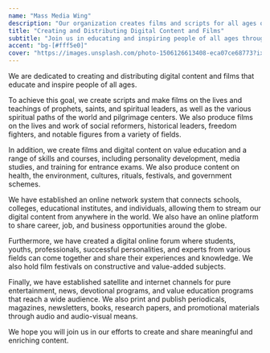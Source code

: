 ```yaml
---
name: "Mass Media Wing"
description: "Our organization creates films and scripts for all ages on topics such as spiritual leaders, spiritual paths, social reformers, and historical figures."
title: "Creating and Distributing Digital Content and Films"
subtitle: "Join us in educating and inspiring people of all ages through films, digital content, and online forums"
accent: "bg-[#fff5e0]"
cover: "https://images.unsplash.com/photo-1506126613408-eca07ce68773?ixlib=rb-4.0.3&ixid=M3wxMjA3fDB8MHxwaG90by1wYWdlfHx8fGVufDB8fHx8fA%3D%3D&auto=format&fit=crop&w=1099&q=80"
---
```


We are dedicated to creating and distributing digital content and films that educate and inspire people of all ages.

To achieve this goal, we create scripts and make films on the lives and teachings of prophets, saints, and spiritual leaders, as well as the various spiritual paths of the world and pilgrimage centers. We also produce films on the lives and work of social reformers, historical leaders, freedom fighters, and notable figures from a variety of fields.

In addition, we create films and digital content on value education and a range of skills and courses, including personality development, media studies, and training for entrance exams. We also produce content on health, the environment, cultures, rituals, festivals, and government schemes.

We have established an online network system that connects schools, colleges, educational institutes, and individuals, allowing them to stream our digital content from anywhere in the world. We also have an online platform to share career, job, and business opportunities around the globe.

Furthermore, we have created a digital online forum where students, youths, professionals, successful personalities, and experts from various fields can come together and share their experiences and knowledge. We also hold film festivals on constructive and value-added subjects.

Finally, we have established satellite and internet channels for pure entertainment, news, devotional programs, and value education programs that reach a wide audience. We also print and publish periodicals, magazines, newsletters, books, research papers, and promotional materials through audio and audio-visual means.

We hope you will join us in our efforts to create and share meaningful and enriching content.
